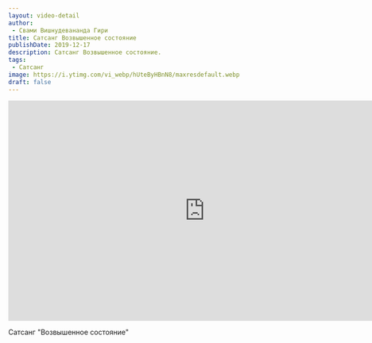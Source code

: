 ```yaml
---
layout: video-detail
author:
 - Свами Вишнудевананда Гири
title: Сатсанг Возвышенное состояние
publishDate: 2019-12-17
description: Сатсанг Возвышенное состояние. 
tags: 
 - Сатсанг
image: https://i.ytimg.com/vi_webp/hUteByHBnN8/maxresdefault.webp
draft: false
---
```


<iframe width="790" height="444" src="https://www.youtube.com/embed/hUteByHBnN8" frameborder="0" allowfullscreen=""></iframe> 

  Сатсанг "Возвышенное состояние"

  

 